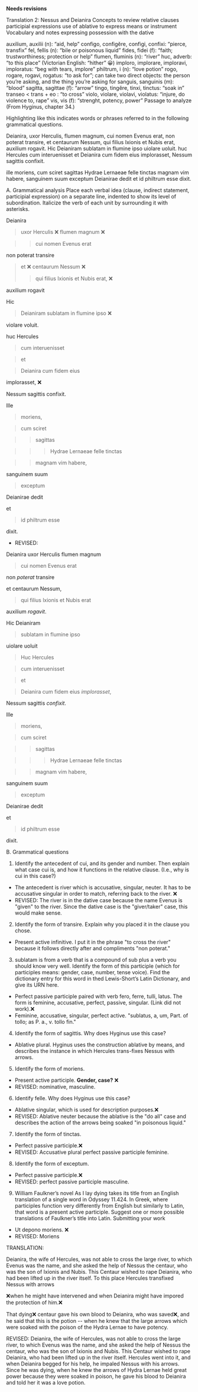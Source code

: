 **Needs revisions**

Translation 2: Nessus and Deianira Concepts to review relative clauses participial expressions use of ablative to express means or instrument Vocabulary and notes expressing possession with the dative

auxilium, auxilii (n): “aid, help” configo, configĕre, configi, confixi: “pierce, transfix” fel, fellis (n): “bile or poisonous liquid” fides, fidei (f): “faith; trustworthiness; protection or help” flumen, fluminis (n): “river” huc, adverb: “to this place” (Victorian English: “hither” 😀) imploro, implorare, imploravi, imploratus: “beg with tears, implore” philtrum, i (n): “love potion” rogo, rogare, rogavi, rogatus: “to ask for”; can take two direct objects: the person you’re asking, and the thing you’re asking for sanguis, sanguinis (m): “blood” sagitta, sagittae (f): “arrow” tingo, tingĕre, tinxi, tinctus: “soak in” transeo < trans + eo : “to cross” violo, violare, violavi, violatus: “injure, do violence to, rape” vis, vis (f): “strenght, potency, power” Passage to analyze (From Hyginus, chapter 34.)

Highlighting like this indicates words or phrases referred to in the following grammatical questions.

Deianira, uxor Herculis, flumen magnum, cui nomen Evenus erat, non poterat transire, et centaurum Nessum, qui filius Ixionis et Nubis erat, auxilium rogavit. Hic Deianiram sublatam in flumine ipso uiolare uoluit. huc Hercules cum interuenisset et Deianira cum fidem eius implorasset, Nessum sagittis confixit.

ille moriens, cum sciret sagittas Hydrae Lernaeae felle tinctas magnam vim habere, sanguinem suum exceptum Deianirae dedit et id philtrum esse dixit.

A. Grammatical analysis Place each verbal idea (clause, indirect statement, participial expression) on a separate line, indented to show its level of subordination. Italicize the verb of each unit by surrounding it with asterisks.

Deianira
> uxor Herculis ❌
> flumen magnum ❌

>> cui nomen Evenus erat

non poterat transire

> et ❌
> centaurum Nessum ❌
>> qui filius Ixionis et Nubis erat, ❌

auxilium rogavit

Hic

> Deianiram sublatam in flumine ipso ❌

violare voluit. 

huc Hercules

> cum interuenisset 

> et 

> Deianira cum fidem eius

implorasset,  ❌

Nessum sagittis confixit. 

Ille 

> moriens, 

> cum sciret 

>> sagittas 

>>> Hydrae Lernaeae felle tinctas 

>> magnam vim habere, 

sanguinem suum 

> exceptum 

Deianirae dedit 

et 

> id philtrum esse 

dixit.

- REVISED:

Deianira uxor Herculis flumen magnum

> cui nomen Evenus erat

non *poterat* transire

et centaurum Nessum,

> qui filius lxionis et Nubis erat

auxilium *rogavit*.

Hic Deianiram

> sublatam in flumine ipso

uiolare uoluit

> Huc Hercules

> cum interuenisset 

> et 

> Deianira cum fidem eius *implorasset*, 

Nessum sagittis *confixit*.

Ille 

> moriens, 

> cum sciret 

>> sagittas 

>>> Hydrae Lernaeae felle tinctas 

>> magnam vim habere, 

sanguinem suum 

> exceptum 

Deianirae dedit 

et 

> id philtrum esse 

dixit.

B. Grammatical questions

1. Identify the antecedent of cui, and its gender and number. Then explain what case cui is, and how it functions in the relative clause. (I.e., why is cui in this case?)
- The antecedent is river which is accusative, singular, neuter. It has to be accusative singular in order to match, referring back to the river. ❌
- REVISED: The river is in the dative case because the name Evenus is "given" to the river. Since the dative case is the "giver/taker" case, this would make sense. 
2. Identify the form of transire. Explain why you placed it in the clause you chose.
- Present active infinitive. I put it in the phrase "to cross the river" because it follows directly after and compliments "non poterat."

3. sublatam is from a verb that is a compound of sub plus a verb you should know very well. Identify the form of this participle (which for participles means: gender, case, number, tense voice). Find the dictionary entry for this word in thed Lewis-Short’s Latin Dictionary, and give its URN here.
- Perfect passive participle paired with verb fero, ferre, tulli, latus. The form is feminine, accusative, perfect, passive, singular. (Link did not work).❌
- Feminine, accusative, singular, perfect active. "sublatus, a, um, Part. of tollo; as P. a., v. tollo fin." 


4. Identify the form of sagittis. Why does Hyginus use this case?
- Ablative plural. Hyginus uses the construction ablative by means, and describes the instance in which Hercules trans-fixes Nessus with arrows.

5. Identify the form of moriens.
- Present active participle. **Gender, case?** ❌ 
- REVISED: nominative, masculine. 

6. Identify felle. Why does Hyginus use this case?
- Ablative singular, which is used for description purposes.❌
- REVISED: Ablative neuter because the ablative is the "do all" case and describes the action of the arrows being soaked "in poisonous liquid."

7. Identify the form of tinctas.
- Perfect passive participle.❌
- REVISED: Accusative plural perfect passive participle feminine. 

8. Identify the form of exceptum.
- Perfect passive participle.❌
- REVISED: perfect passive participle masculine. 

9. William Faulkner’s novel As I lay dying takes its title from an English translation of a single word in Odyssey 11.424. In Greek, where participles function very differently from English but similarly to Latin, that word is a present active participle. Suggest one or more possible translations of Faulkner’s title into Latin. Submitting your work
- Ut depono moriens. ❌
- REVISED: Moriens

TRANSLATION:

Deianira, the wife of Hercules, was not able to cross the large river, to which Evenus was the name, and she asked the help of Nessus the centaur, who was the son of Ixionis and Nubis. 
This Centaur wished to rape Deianira, who had been lifted up in the river itself.
To this place Hercules transfixed Nessus with arrows 

❌when he might have intervened and when Deianira might have impored the protection of him.❌

That dying❌ centaur gave his own blood to Deianira, who was saved❌, and he said that this is the potion -- when he knew that the large arrows which were soaked with the poison of the Hydra Lernae to have potency. 

REVISED:
Deianira, the wife of Hercules, was not able to cross the large river, to which Evenus was the name, and she asked the help of Nessus the centaur, who was the son of Ixionis and Nubis. 
This Centaur wished to rape Deianira, who had been lifted up in the river itself.
Hercules went into it, and when Deianira begged for his help, he impaled Nessus with his arrows.
Since he was dying, when he knew the arrows of Hydra Lernae held great power because they were soaked in poison, he gave his blood to Deianira and told her it was a love potion. 


